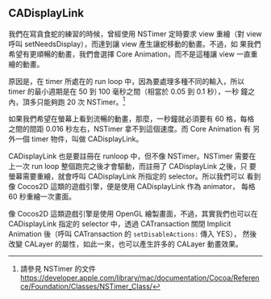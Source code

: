 CADisplayLink
-------------

我們在寫貪食蛇的練習的時候，曾經使用 NSTimer 定時要求 view 重繪（對
view呼叫 setNeedsDisplay），而達到讓 view 產生讓蛇移動的動畫。不過，如
果我們希望有更順暢的動畫，我們會選擇 Core Animation，而不是這種讓 view
一直重繪的動畫。

原因是，在 timer 所處在的 run loop 中，因為要處理多種不同的輸入，所以
timer 的最小週期是在 50 到 100 毫秒之間（相當於 0.05 到 0.1 秒），一秒
鐘之內，頂多只能夠跑 20 次 NSTimer。[^1]

如果我們希望在螢幕上看到流暢的動畫，那麼，一秒鐘就必須要有 60 格，每格
之間的間距 0.016 秒左右，NSTimer 拿不到這個速度。而 Core Animation 有
另外一個 timer 物件，叫做 CADisplayLink。

CADisplayLink 也是要註冊在 runloop 中，但不像 NSTimer。NSTimer 需要在
上一次 run loop 整個跑完之後才會驅動，而註冊了 CADisplayLink 之後，只
要螢幕需要重繪，就會呼叫 CADisplayLink 所指定的 selector。所以我們可以
看到像 Cocos2D 這類的遊戲引擎，便是使用 CADisplayLink 作為 animator，
每格 60 秒重繪一次畫面。

像 Cocos2D 這類遊戲引擎是使用 OpenGL 繪製畫面，不過，其實我們也可以在
CADisplayLink 指定的 selector 中，透過 CATransaction 關閉 Implicit
Animation 後（呼叫 CATransaction 的 `setDisableActions:` 傳入 YES），
然後改變 CALayer 的屬性，如此一來，也可以產生許多的 CALayer 動畫效果。

[^1]: 請參見 NSTimer 的文件 https://developer.apple.com/library/mac/documentation/Cocoa/Reference/Foundation/Classes/NSTimer_Class/
